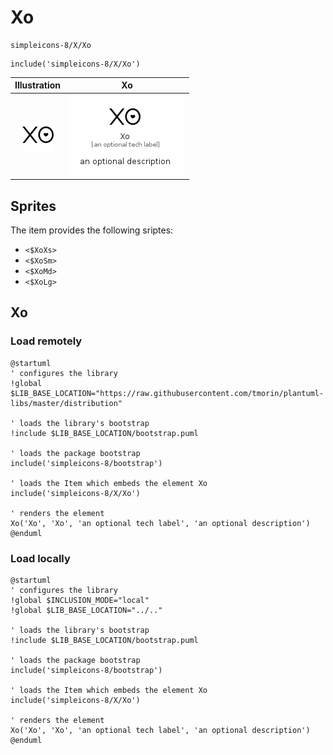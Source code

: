 # Xo


```text
simpleicons-8/X/Xo
```

```text
include('simpleicons-8/X/Xo')
```



| Illustration | Xo |
| :---: | :---: |
| ![illustration for Illustration](../../simpleicons-8/X/Xo.png) | ![illustration for Xo](../../simpleicons-8/X/Xo.Local.png) |



## Sprites
The item provides the following sriptes:

- `<$XoXs>`
- `<$XoSm>`
- `<$XoMd>`
- `<$XoLg>`





## Xo

### Load remotely
```plantuml
@startuml
' configures the library
!global $LIB_BASE_LOCATION="https://raw.githubusercontent.com/tmorin/plantuml-libs/master/distribution"

' loads the library's bootstrap
!include $LIB_BASE_LOCATION/bootstrap.puml

' loads the package bootstrap
include('simpleicons-8/bootstrap')

' loads the Item which embeds the element Xo
include('simpleicons-8/X/Xo')

' renders the element
Xo('Xo', 'Xo', 'an optional tech label', 'an optional description')
@enduml
```

### Load locally
```plantuml
@startuml
' configures the library
!global $INCLUSION_MODE="local"
!global $LIB_BASE_LOCATION="../.."

' loads the library's bootstrap
!include $LIB_BASE_LOCATION/bootstrap.puml

' loads the package bootstrap
include('simpleicons-8/bootstrap')

' loads the Item which embeds the element Xo
include('simpleicons-8/X/Xo')

' renders the element
Xo('Xo', 'Xo', 'an optional tech label', 'an optional description')
@enduml
```

